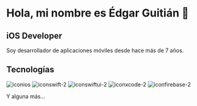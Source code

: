 # Hola, mi nombre es Édgar Guitián 👋

## iOS Developer

Soy desarrollador de aplicaciones móviles desde hace más de 7 años.

## Tecnologías

![iconios](https://github.com/edgarguitian/edgarguitian/assets/6595032/035bf56c-285b-40e3-9543-36f07920ff3f)
![iconswift-2](https://github.com/edgarguitian/edgarguitian/assets/6595032/d25d2009-502d-4e54-a834-2b08d1cede70)
![iconswiftui-2](https://github.com/edgarguitian/edgarguitian/assets/6595032/f76711d6-1267-4f93-9bf1-0ebfc80e6a5b)
![iconxcode-2](https://github.com/edgarguitian/edgarguitian/assets/6595032/b330e8c5-0f6c-4624-9970-2482e4830383)
![iconfirebase-2](https://github.com/edgarguitian/edgarguitian/assets/6595032/d71c1606-5167-4663-be61-8ec8c4bfa9c3)



Y alguna más...
